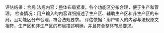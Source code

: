 评估结果：合规
                    法规内容：整体布局紧凑，各个功能区分布合理，便于生产和管理。
                    检查情况：用户输入的内容详细描述了生产区、辅助生产区和非生产区的布局，且功能区分布合理，符合法规要求。
                    评估依据：用户输入的内容与法规原文相符，生产区和非生产区的布局描述明确，并且符合整体布局要求。